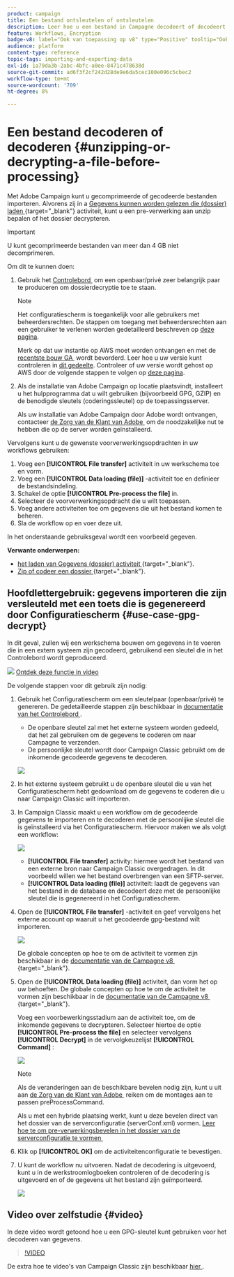 ```yaml
---
product: campaign
title: Een bestand ontsleutelen of ontsleutelen
description: Leer hoe u een bestand in Campagne decodeert of decodeert voordat u het verwerkt
feature: Workflows, Encryption
badge-v8: label="Ook van toepassing op v8" type="Positive" tooltip="Ook van toepassing op campagne v8"
audience: platform
content-type: reference
topic-tags: importing-and-exporting-data
exl-id: 1a79da3b-2abc-4bfc-a0ee-8471c478638d
source-git-commit: ad6f3f2cf242d28de9e6da5cec100e096c5cbec2
workflow-type: tm+mt
source-wordcount: '709'
ht-degree: 8%

---
```



# Een bestand decoderen of decoderen {#unzipping-or-decrypting-a-file-before-processing}

Met Adobe Campaign kunt u gecomprimeerde of gecodeerde bestanden importeren. Alvorens zij in a [&#x200B; Gegevens kunnen worden gelezen die (dossier) laden &#x200B;](https://experienceleague.adobe.com/docs/campaign/automation/workflows/wf-activities/action-activities/data-loading-file.html){target="_blank"} activiteit, kunt u een pre-verwerking aan unzip bepalen of het dossier decrypteren.

>[!IMPORTANT]
>
>U kunt gecomprimeerde bestanden van meer dan 4 GB niet decomprimeren.

Om dit te kunnen doen:

1. Gebruik het [&#x200B; Controlebord &#x200B;](https://experienceleague.adobe.com/docs/control-panel/using/instances-settings/gpg-keys-management.html#decrypting-data) om een openbaar/privé zeer belangrijk paar te produceren om dossierdecryptie toe te staan.

   >[!NOTE]
   >
   >Het configuratiescherm is toegankelijk voor alle gebruikers met beheerdersrechten. De stappen om toegang met beheerdersrechten aan een gebruiker te verlenen worden gedetailleerd beschreven op [deze pagina](https://experienceleague.adobe.com/docs/control-panel/using/discover-control-panel/managing-permissions.html?lang=nl#discover-control-panel).
   >
   >Merk op dat uw instantie op AWS moet worden ontvangen en met de [&#x200B; recentste bouw GA &#x200B;](../../rn/using/rn-overview.md) wordt bevorderd. Leer hoe u uw versie kunt controleren in [dit gedeelte](../../platform/using/launching-adobe-campaign.md#getting-your-campaign-version). Controleer of uw versie wordt gehost op AWS door de volgende stappen te volgen op [deze pagina](https://experienceleague.adobe.com/docs/control-panel/using/faq.html?lang=nl).

1. Als de installatie van Adobe Campaign op locatie plaatsvindt, installeert u het hulpprogramma dat u wilt gebruiken (bijvoorbeeld GPG, GZIP) en de benodigde sleutels (coderingssleutel) op de toepassingsserver.

   Als uw installatie van Adobe Campaign door Adobe wordt ontvangen, contacteer [&#x200B; de Zorg van de Klant van Adobe &#x200B;](https://helpx.adobe.com/nl/enterprise/admin-guide.html/enterprise/using/support-for-experience-cloud.ug.html) om de noodzakelijke nut te hebben die op de server worden geïnstalleerd.

Vervolgens kunt u de gewenste voorverwerkingsopdrachten in uw workflows gebruiken:

1. Voeg een **[!UICONTROL File transfer]** activiteit in uw werkschema toe en vorm.
1. Voeg een **[!UICONTROL Data loading (file)]** -activiteit toe en definieer de bestandsindeling.
1. Schakel de optie **[!UICONTROL Pre-process the file]** in.
1. Selecteer de voorverwerkingsopdracht die u wilt toepassen.
1. Voeg andere activiteiten toe om gegevens die uit het bestand komen te beheren.
1. Sla de workflow op en voer deze uit.

In het onderstaande gebruiksgeval wordt een voorbeeld gegeven.

**Verwante onderwerpen:**

* [&#x200B; het laden van Gegevens (dossier) activiteit &#x200B;](https://experienceleague.adobe.com/docs/campaign/automation/workflows/wf-activities/action-activities/data-loading-file.html){target="_blank"}.
* [&#x200B; Zip of codeer een dossier &#x200B;](https://experienceleague.adobe.com/docs/campaign/automation/workflows/wf-activities/action-activities/extraction-file.html){target="_blank"}.

## Hoofdlettergebruik: gegevens importeren die zijn versleuteld met een toets die is gegenereerd door Configuratiescherm {#use-case-gpg-decrypt}

In dit geval, zullen wij een werkschema bouwen om gegevens in te voeren die in een extern systeem zijn gecodeerd, gebruikend een sleutel die in het Controlebord wordt geproduceerd.

![](assets/do-not-localize/how-to-video.png) [Ontdek deze functie in video](#video)

De volgende stappen voor dit gebruik zijn nodig:

1. Gebruik het Configuratiescherm om een sleutelpaar (openbaar/privé) te genereren. De gedetailleerde stappen zijn beschikbaar in [&#x200B; documentatie van het Controlebord &#x200B;](https://experienceleague.adobe.com/docs/control-panel/using/instances-settings/gpg-keys-management.html#decrypting-data).

   * De openbare sleutel zal met het externe systeem worden gedeeld, dat het zal gebruiken om de gegevens te coderen om naar Campagne te verzenden.
   * De persoonlijke sleutel wordt door Campaign Classic gebruikt om de inkomende gecodeerde gegevens te decoderen.

   ![](assets/gpg_generate.png)

1. In het externe systeem gebruikt u de openbare sleutel die u van het Configuratiescherm hebt gedownload om de gegevens te coderen die u naar Campaign Classic wilt importeren.

1. In Campaign Classic maakt u een workflow om de gecodeerde gegevens te importeren en te decoderen met de persoonlijke sleutel die is geïnstalleerd via het Configuratiescherm. Hiervoor maken we als volgt een workflow:

   ![](assets/gpg_import_workflow.png)

   * **[!UICONTROL File transfer]** activity: hiermee wordt het bestand van een externe bron naar Campaign Classic overgedragen. In dit voorbeeld willen we het bestand overbrengen van een SFTP-server.
   * **[!UICONTROL Data loading (file)]** activiteit: laadt de gegevens van het bestand in de database en decodeert deze met de persoonlijke sleutel die is gegenereerd in het Configuratiescherm.

1. Open de **[!UICONTROL File transfer]** -activiteit en geef vervolgens het externe account op waaruit u het gecodeerde gpg-bestand wilt importeren.

   ![](assets/gpg_key_transfer.png)

   De globale concepten op hoe te om de activiteit te vormen zijn beschikbaar in de [&#x200B; documentatie van de Campagne v8 &#x200B;](https://experienceleague.adobe.com/docs/campaign/automation/workflows/wf-activities/event-activities/file-transfer.html){target="_blank"}.


1. Open de **[!UICONTROL Data loading (file)]** activiteit, dan vorm het op uw behoeften. De globale concepten op hoe te om de activiteit te vormen zijn beschikbaar in de [&#x200B; documentatie van de Campagne v8 &#x200B;](https://experienceleague.adobe.com/docs/campaign/automation/workflows/wf-activities/action-activities/data-loading-file.html){target="_blank"}.

   Voeg een voorbewerkingsstadium aan de activiteit toe, om de inkomende gegevens te decrypteren. Selecteer hiertoe de optie **[!UICONTROL Pre-process the file]** en selecteer vervolgens **[!UICONTROL Decrypt]** in de vervolgkeuzelijst **[!UICONTROL Command]** :

   ![](assets/gpg_load.png)

   >[!NOTE]
   >
   >Als de veranderingen aan de beschikbare bevelen nodig zijn, kunt u uit aan [&#x200B; de Zorg van de Klant van Adobe &#x200B;](https://helpx.adobe.com/nl/enterprise/admin-guide.html/enterprise/using/support-for-experience-cloud.ug.html) reiken om de montages aan te passen preProcessCommand.
   >
   >Als u met een hybride plaatsing werkt, kunt u deze bevelen direct van het dossier van de serverconfiguratie (serverConf.xml) vormen. [&#x200B; Leer hoe te om pre-verwerkingsbevelen in het dossier van de serverconfiguratie te vormen &#x200B;](../../installation/using/the-server-configuration-file.md#preprocesscommand)

1. Klik op **[!UICONTROL OK]** om de activiteitenconfiguratie te bevestigen.

1. U kunt de workflow nu uitvoeren. Nadat de decodering is uitgevoerd, kunt u in de werkstroomlogboeken controleren of de decodering is uitgevoerd en of de gegevens uit het bestand zijn geïmporteerd.

   ![](assets/gpg_run.png)

## Video over zelfstudie {#video}

In deze video wordt getoond hoe u een GPG-sleutel kunt gebruiken voor het decoderen van gegevens.

>[!VIDEO](https://video.tv.adobe.com/v/36482?quality=12)

De extra hoe te video&#39;s van Campaign Classic zijn beschikbaar [&#x200B; hier &#x200B;](https://experienceleague.adobe.com/docs/campaign-classic-learn/tutorials/overview.html?lang=nl).
